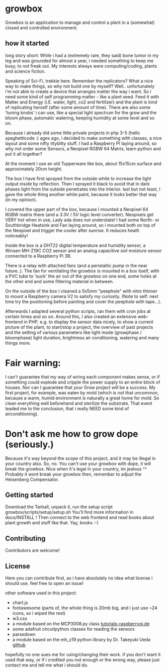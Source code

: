 # growbox

Growbox is an application to manage and control a plant in a (somewhat) closed and controlled environment. 

## how it started

long story short: While i had a (extremely rare, they said) bone tumor in my leg and was grounded for almost a year,
i needed something to keep me busy, to not freak out. My interests always were computing/coding, plants and science fiction.

Speaking of Sci-Fi, trekkie here. Remember the replicators? What a nice way to make things, so why not build one by myself?
Well.. unfortunately i'm not able to create a device that arranges matter the way i want. So i need some kind of self
programming matter - like a plant seed. Feed it with Matter and Energy (i.E. water, light, co2 and fertilizer) and the
plant is kind of replicating herself (after some amount of time). 
There are also some 'tuning knobs' i can use, like a special light spectrum for the grow and the bloom phase, automatic watering,
keeping humidity at some level and so on.

Because i already did some little private projects in php 3-5 (hello spaghetticode :) ages ago, i decided to make 
something with classes, a nice layout and some nifty ittybitty stuff.
I had a Raspberry PI laying around, so why not order some Sensors, a Neopixel RGBW 64 Matrix, learn python and put it all
together? 

At the moment i use an old Tupperware like box, about 15x15cm surface and approximately 20cm height. 

The box I have first sprayed from the outside white to increase the light output inside by reflection. 
Then I sprayed it black to avoid that in dark phases light from the outside penetrates into the interior. 
last but not least, I gave the whole thing another white paint, because it looks better that way (in my opinion). 

I covered the upper part of the box, because I mounted a Neopixel 64 RGBW matrix there (and a 3.3V / 5V logic level converter).
Neopixels get VERY hot when in use, Lady ada does not understate! I had some North- or Southbridge Heatsink and Fan laying
around, so i mounted both on top of the Neopixel and trigger the cooler after sunrise. It reduces heath noticeably!

Inside the box is a DHT22 digital temperature and humidity sensor, a Winsen MH-Z19C CO2 sensor and an analog capacitive soil 
moisture sensor connected to a Raspberry Pi 3B.

There is a relay with attached fans (and a peristaltic pump in the near future..). The fan for ventilating the growbox is 
mounted in a box itself, with a PVC tube to 'suck' the air out of the growbox on one end, some holes at the other end and some
filtering material in between.  

On the outside of the box I cleaned a 5x5mm "peephole" with nitro thinner to mount a Raspberry camera V2 to satisfy my
curiosity. (Note to self: next time try the positioning before painting and cover the peephole with tape...).

Afterwards I adapted several python scripts, ran them with cron jobs at certain times and so on. 
Around this, I also created an extensive web-frontend in PHP, e.g. to display the sensor data nicely, 
to show a current picture of the plant, to start/stop a project, the overview of past projects and the 
setting of various parameters like light mode (growphase / bloomphase) light duration, brightness air conditioning, watering
and many things more.

# Fair warning:

I can't guarantee that my way of wiring each component makes sense, or if something could explode 
and cripple the power supply to an entire block of houses. 
Nor can I guarantee that your Grow project will be a success. My first project, for example, 
was eaten by mold (which is not that uncommon, because a warm, humid environment is naturally a 
great home for mold. So clean everything well beforehand and sterilize the substrate. That event leaded me to the 
conclusion, that i really NEED some kind of airconditioning).

# Don't ask me how to grow dope (seriously.)

Because it's way beyond the scope of this project, and it may be illegal in your country also.
So, no. You can't use your growbox with dope, it will break the growbox. 
Nice when it's legal in your country, im jealous ^^ 
Probably it wont break your growbox then, remember to adjust the Heisenberg Compensator.

## Getting started

Download the Tarball, unpack it, run the setup script growbox/scripts/setup/setup.sh 
You'll find more information in docs/INSTALL ! Then connect to the web frontend and read books 
about plant growth and stuff like that. Yay, books :-)

## Contributing

Contributors are welcome!

## License

Here you can contribute first, as i have absolutely no idea what license i should use.
feel free to open an issue!

other software used in this project: 
- chart.js
- fontawesome (parts of, the whole thing is 20mb big, and i just use ~24 icons, so i wiped the rest)
- w3.css
- a module based on the MCP3008.py class [tutorials-raspberrypi.de](https://tutorials-raspberrypi.de/raspberry-pi-mcp3008-analoge-signale-auslesen/)
- some adafruit circuitpython classes for reading the sensors
- parsedown
- a module based on the mh_z19 python library by Dr. Takeyuki Ueda [github](https://github.com/UedaTakeyuki/mh-z19) 

hopefully no one sues me for using/changing their work. if you don't want it used that way,
or if i credited you not enough or the wrong way, please just contact me and tell me what i should do. 
